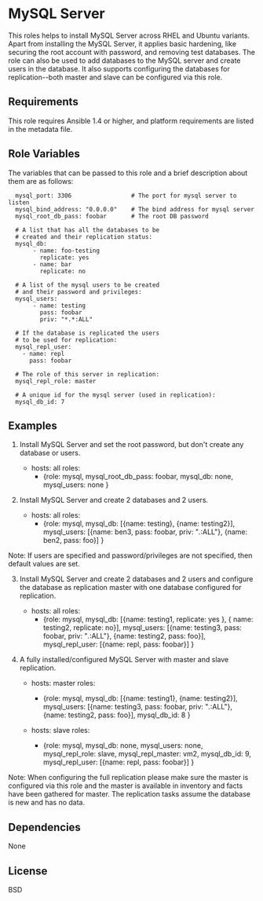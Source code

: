 MySQL Server
============

This roles helps to install MySQL Server across RHEL and Ubuntu variants.
Apart from installing the MySQL Server, it applies basic hardening, like
securing the root account with password, and removing test databases. The role
can also be used to add databases to the MySQL server and create users in the
database. It also supports configuring the databases for replication--both
master and slave can be configured via this role.

Requirements
------------

This role requires Ansible 1.4 or higher, and platform requirements are listed
in the metadata file.

Role Variables
--------------

The variables that can be passed to this role and a brief description about
them are as follows:

      mysql_port: 3306                 # The port for mysql server to listen
      mysql_bind_address: "0.0.0.0"    # The bind address for mysql server
      mysql_root_db_pass: foobar       # The root DB password

      # A list that has all the databases to be
      # created and their replication status:
      mysql_db:                                 
           - name: foo-testing
             replicate: yes
           - name: bar
             replicate: no

      # A list of the mysql users to be created
      # and their password and privileges:
      mysql_users:                              
           - name: testing
             pass: foobar
             priv: "*.*:ALL"

      # If the database is replicated the users
      # to be used for replication:
      mysql_repl_user:                          
        - name: repl
          pass: foobar

      # The role of this server in replication:
      mysql_repl_role: master

      # A unique id for the mysql server (used in replication):
      mysql_db_id: 7

Examples
--------

1) Install MySQL Server and set the root password, but don't create any
database or users.

      - hosts: all
        roles:
        - {role: mysql, mysql_root_db_pass: foobar, mysql_db: none, mysql_users: none }

2) Install MySQL Server and create 2 databases and 2 users.

      - hosts: all
        roles:
         - {role: mysql, mysql_db: [{name: testing},
                                    {name: testing2}],
            mysql_users: [{name: ben3, pass: foobar, priv: "*.*:ALL"},
                          {name: ben2, pass: foo}] }

Note: If users are specified and password/privileges are not specified, then
default values are set.

3) Install MySQL Server and create 2 databases and 2 users and configure the
database as replication master with one database configured for replication.

      - hosts: all
        roles:
         - {role: mysql, mysql_db: [{name: testing1, replicate: yes },
                                    { name: testing2, replicate: no}], 
                         mysql_users: [{name: testing3, pass: foobar, priv: "*.*:ALL"},
                                       {name: testing2, pass: foo}],
                         mysql_repl_user: [{name: repl, pass: foobar}] }

4) A fully installed/configured MySQL Server with master and slave
replication.

      - hosts: master
        roles:
         - {role: mysql, mysql_db: [{name: testing1}, {name: testing2}],
                         mysql_users: [{name: testing3, pass: foobar, priv: "*.*:ALL"},
                                       {name: testing2, pass: foo}],
                         mysql_db_id: 8 }

      - hosts: slave
        roles:
         - {role: mysql, mysql_db: none, mysql_users: none,
                  mysql_repl_role: slave, mysql_repl_master: vm2,
                  mysql_db_id: 9, mysql_repl_user: [{name: repl, pass: foobar}] }

Note: When configuring the full replication please make sure the master is
configured via this role and the master is available in inventory and facts
have been gathered for master. The replication tasks assume the database is
new and has no data.


Dependencies
------------

None

License
-------

BSD
 

